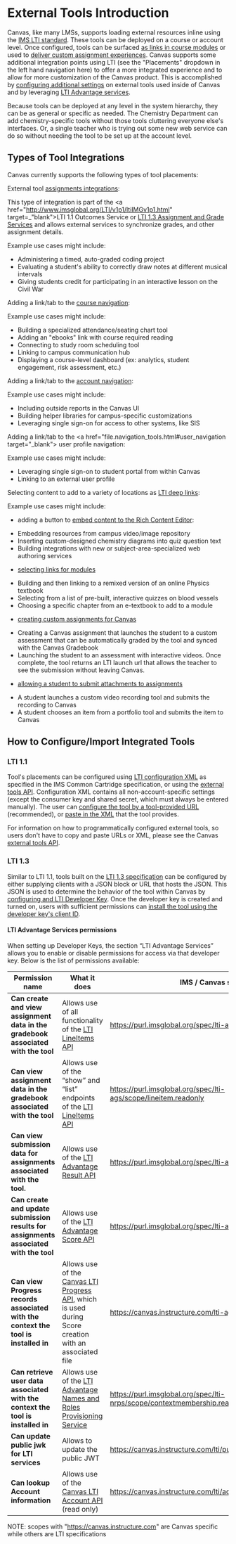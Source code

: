 External Tools Introduction
==============

Canvas, like many LMSs, supports loading external resources inline using the
<a href="http://www.imsglobal.org/lti/" target="_blank">IMS LTI standard</a>.
These tools can be deployed on a course or account level. Once configured, tools
can be surfaced <a href="file.link_selection_placement.html" target="_blank">as links in
course modules</a> or used to <a href="file.assignment_selection_placement.html"
target="_blank">deliver custom assignment experiences</a>. Canvas supports some
additional integration points using LTI (see the "Placements" dropdown in the
left hand navigation here) to offer a more integrated experience and to allow
for more customization of the Canvas product. This is accomplished by <a
href="file.lti_dev_key_config.html" target="_blank">configuring additional settings</a>
on external tools used inside of Canvas and by leveraging <a
href="https://www.imsglobal.org/lti-advantage-overview" target="_blank">LTI
Advantage services</a>.

Because tools can be deployed at any level in the system hierarchy, they can be
as general or specific as needed. The Chemistry Department can add chemistry-specific
tools without those tools cluttering everyone else's interfaces. Or, a single teacher
who is trying out some new web service can do so without needing the tool to be
set up at the account level.

## Types of Tool Integrations

Canvas currently supports the following types of tool placements:

External tool <a href="file.assignment_tools.html" target="_blank">assignments integrations</a>:

  This type of integration is part of the
  <a href="http://www.imsglobal.org/LTI/v1p1/ltiIMGv1p1.html" target=_"blank">LTI 1.1
  Outcomes Service</a> or <a href="http://www.imsglobal.org/spec/lti-ags/v2p0/"
  target="_blank">LTI 1.3 Assignment and Grade Services</a> and allows external services to
  synchronize grades, and other assignment details.

   Example use cases might include:

  - Administering a timed, auto-graded coding project
  - Evaluating a student's ability to correctly draw notes at different musical intervals
  - Giving students credit for participating in an interactive lesson on the Civil War

Adding a link/tab to the <a href="file.navigation_tools.html#course_navigation"
target="_blank">course navigation</a>:

  Example use cases might include:

  - Building a specialized attendance/seating chart tool
  - Adding an "ebooks" link with course required reading
  - Connecting to study room scheduling tool
  - Linking to campus communication hub
  - Displaying a course-level dashboard (ex: analytics, student engagement, risk assessment, etc.)

Adding a link/tab to the <a href="file.navigation_tools.html#account_navigation"
target="_blank">account navigation</a>:

  Example use cases might include:

  - Including outside reports in the Canvas UI
  - Building helper libraries for campus-specific customizations
  - Leveraging single sign-on for access to other systems, like SIS

Adding a link/tab to the <a href="file.navigation_tools.html#user_navigation
target="_blank">
user profile navigation</a>:

  Example use cases might include:

  - Leveraging single sign-on to student portal from within Canvas
  - Linking to an external user profile

Selecting content to add to a variety of locations as <a
href="file.deep_linking.html" target="_blank">LTI deep links</a>:

  Example use cases might include:

  - adding a button to  <a href="file.editor_button_placement.html"
    target="_blank">embed content to the Rich Content Editor</a>:

   * Embedding resources from campus video/image repository
   * Inserting custom-designed chemistry diagrams into quiz question text
   * Building integrations with new or subject-area-specialized web authoring
     services

  - <a href="file.link_selection_placement.html" target="_blank">selecting links
   for modules</a>

   * Building and then linking to a remixed version of an online Physics textbook
   * Selecting from a list of pre-built, interactive quizzes on blood vessels
   * Choosing a specific chapter from an e-textbook to add to a module

  - <a href="file.assignment_tools.html" target="_blank">creating custom assignments for Canvas</a>

   * Creating a Canvas assignment that launches the student to a custom assessment
  that can be automatically graded by the tool and synced with the Canvas Gradebook
   * Launching the student to an assessment with interactive videos. Once complete,
  the tool returns an LTI launch url that allows the teacher to see the submission
  without leaving Canvas.

  - <a href="file.homework_submission_placement.html" target="_blank">allowing a
    student to submit attachments to assignments</a>

   * A student launches a custom video recording tool and submits the recording to Canvas
   * A student chooses an item from a portfolio tool and submits the item to Canvas



## How to Configure/Import Integrated Tools

### LTI 1.1
Tool's placements can be configured using
<a href="file.tools_xml.html">LTI configuration XML</a>
as specified in the IMS Common Cartridge specification, or using the <a
href="external_tools.html">external tools API</a>. Configuration XML contains all
non-account-specific settings (except the consumer key and shared secret, which must always be
entered manually). The user can <a href="https://community.canvaslms.com/t5/Instructor-Guide/How-do-I-configure-an-external-app-for-a-course-using-a-URL/ta-p/884"
target="_blank">configure the tool by a tool-provided URL</a>
(recommended), or <a href="https://community.canvaslms.com/t5/Admin-Guide/How-do-I-configure-an-external-app-for-an-account-using-XML/ta-p/221"
target="_blank">paste in the XML</a> that the tool provides.

For information on how to programmatically configured external tools, so users
don't have to copy and paste URLs or XML, please see the Canvas
<a href="external_tools.html">external tools API</a>.

### LTI 1.3
Similar to LTI 1.1, tools built on the <a href="https://www.imsglobal.org/spec/lti/v1p3/"
target="_blank">LTI 1.3 specification</a> can be configured by either supplying clients with a
JSON block or URL that hosts the JSON. This JSON is used to determine the behavior of the tool
within Canvas by <a href="https://community.canvaslms.com/t5/Admin-Guide/How-do-I-configure-an-LTI-key-for-an-account/ta-p/140"
target="_blank">configuring and LTI Developer Key</a>. Once the developer key is created and
turned on, users with sufficient permissions can
<a href=https://community.canvaslms.com/t5/Admin-Guide/How-do-I-configure-an-external-app-for-an-account-using-a-client/ta-p/202 target="_blank">install the
tool using the developer key's client ID</a>.

#### LTI Advantage Services permissions

When setting up Developer Keys, the section “LTI Advantage Services” allows you to enable or disable permissions for 
access via that developer key. Below is the list of permissions available:

| Permission name                                                                       | What it does                                                                                                                                                | IMS / Canvas scope                                                        |
|---------------------------------------------------------------------------------------|-------------------------------------------------------------------------------------------------------------------------------------------------------------|---------------------------------------------------------------------------|
| **Can create and view assignment data in the gradebook associated with the tool**     | Allows use of all functionality of the <a href="/doc/api/line_items.html" target="_blank">LTI LineItems API</a>                                             | https://purl.imsglobal.org/spec/lti-ags/scope/lineitem                    |
| **Can view assignment data in the gradebook associated with the tool**                | Allows use of the “show” and “list” endpoints of the <a href="/doc/api/line_items.html" target="_blank">LTI LineItems API</a>                               | https://purl.imsglobal.org/spec/lti-ags/scope/lineitem.readonly           |
| **Can view submission data for assignments associated with the tool.**                | Allows use of the <a href="/doc/api/result.html" target="_blank">LTI Advantage Result API</a>                                                               | https://purl.imsglobal.org/spec/lti-ags/scope/result.readonly             |
| **Can create and update submission results for assignments associated with the tool** | Allows use of the <a href="/doc/api/score.html" target="_blank">LTI Advantage Score API</a>                                                                 | https://purl.imsglobal.org/spec/lti-ags/scope/score                       |
| **Can view Progress records associated with the context the tool is installed in**    | Allows use of the <a href="/doc/api/progress.html" target="_blank">Canvas LTI Progress API</a>, which is used during Score creation with an associated file | https://canvas.instructure.com/lti-ags/progress/scope/show                |
| **Can retrieve user data associated with the context the tool is installed in**       | Allows use of the <a href="/doc/api/names_and_role.html" target="_blank">LTI Advantage Names and Roles Provisioning Service</a>                             | https://purl.imsglobal.org/spec/lti-nrps/scope/contextmembership.readonly |
| **Can update public jwk for LTI services**                                            | Allows to update the public JWT                                                                                                                             | https://canvas.instructure.com/lti/public_jwk/scope/update                |
| **Can lookup Account information**                                                    | Allows use of the <a href="/doc/api/accounts_(lti).html" target="_blank">Canvas LTI Account API</a> (read only)                                             | https://canvas.instructure.com/lti/account_lookup/scope/show              |

NOTE: scopes with "https://canvas.instructure.com" are Canvas specific while others are LTI specifications
